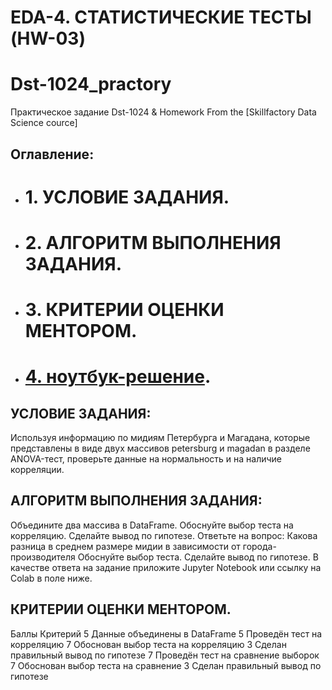 # EDA-4. СТАТИСТИЧЕСКИЕ ТЕСТЫ (HW-03)
# Dst-1024_practory
Практическое задание Dst-1024 &amp; Homework 
From the [Skillfactory Data Science cource]

## Оглавление:

* # 1. УСЛОВИЕ ЗАДАНИЯ.
* # 2. АЛГОРИТМ ВЫПОЛНЕНИЯ ЗАДАНИЯ.
* # 3. КРИТЕРИИ ОЦЕНКИ МЕНТОРОМ.
* # [4. ноутбук-решение](https://github.com/sgt-A1arik/Dst-1008_practory/blob/reserve/EDA_4/stat-tests-eda-4.ipynb).


## УСЛОВИЕ ЗАДАНИЯ:

Используя информацию по мидиям Петербурга и Магадана, которые представлены в виде двух массивов petersburg и magadan в разделе ANOVA-тест, проверьте данные на нормальность и на наличие корреляции. 

## АЛГОРИТМ ВЫПОЛНЕНИЯ ЗАДАНИЯ:

Объедините два массива в DataFrame. 
Обоснуйте выбор теста на корреляцию. 
Сделайте вывод по гипотезе.
Ответьте на вопрос: Какова разница в среднем размере мидии в зависимости от города-производителя
Обоснуйте выбор теста. 
Сделайте вывод по гипотезе.
В качестве ответа на задание приложите Jupyter Notebook или ссылку на Colab в поле ниже.

## КРИТЕРИИ ОЦЕНКИ МЕНТОРОМ.

Баллы	Критерий
5	Данные объединены в DataFrame 
5	Проведён тест на корреляцию
7	Обоснован выбор теста на корреляцию
3	Сделан правильный вывод по гипотезе
7	Проведён тест на сравнение выборок
7	Обоснован выбор теста на сравнение
3	Сделан правильный вывод по гипотезе
